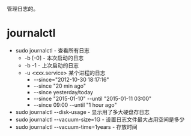 管理日志的。

# journalctl

- sudo journalctl - 查看所有日志
  - -b [-0] - 本次启动的日志
  - -b -1 - 上次启动的日志
  - -u <xxx.service\> 某个进程的日志
    - --since="2012-10-30 18:17:16"
    - --since "20 min ago"
    - --since yesterday/today
    - --since "2015-01-10" --until "2015-01-11 03:00"
    - --since 09:00 --until "1 hour ago"
- sudo journalctl --disk-usage - 显示用了多大硬盘存日志
- sudo journalctl --vacuum-size=1G - 设置日志文件最大占用空间是多少
- sudo journalctl --vacuum-time=1years - 存放时间